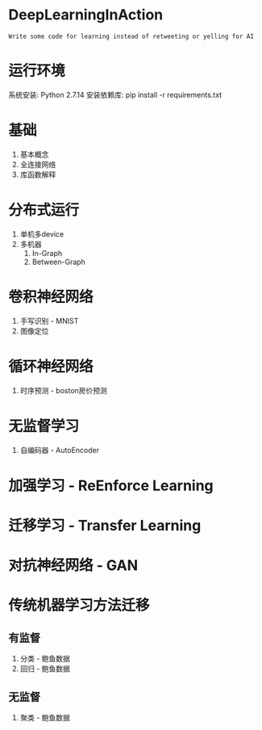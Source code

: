# DeepLearningInAction
```Write some code for learning instead of retweeting or yelling for AI ```
# 运行环境
系统安装: Python 2.7.14
安装依赖库: pip install -r requirements.txt

# 基础
1. 基本概念
2. 全连接网络
3. 库函数解释

# 分布式运行
1. 单机多device
2. 多机器
    1. In-Graph
    2. Between-Graph

# 卷积神经网络
1. 手写识别 - MNIST
2. 图像定位

# 循环神经网络
1. 时序预测 - boston房价预测

# 无监督学习
1. 自编码器 - AutoEncoder

# 加强学习 - ReEnforce Learning

# 迁移学习 - Transfer Learning

# 对抗神经网络 - GAN

# 传统机器学习方法迁移
## 有监督
1. 分类 - 鲍鱼数据
2. 回归 - 鲍鱼数据
## 无监督
1. 聚类 - 鲍鱼数据
